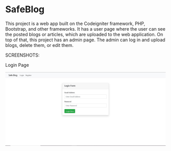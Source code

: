 # SafeBlog
This project is a web app built on the Codeigniter framework, PHP, Bootstrap, and other frameworks. It has a user page where the user can see the posted blogs or articles, which are uploaded to the web application. On top of that, this project has an admin page. The admin can log in and upload blogs, delete them, or edit them.

SCREENSHOTS:

Login Page

![Image Alt](https://github.com/lawsmith17/SafeBlog/blob/1f1f3a4f78109ffdb75dacc1ce9b2a8031575a7f/Screenshots/Login%20Page.JPG)



